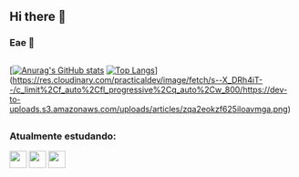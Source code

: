 ## Hi there 👋

<!--
**leluizedson/leluizedson** is a ✨ _special_ ✨ repository because its `README.md` (this file) appears on your GitHub profile.

Here are some ideas to get you started:

- 🔭 I’m currently working on ...
- 🌱 I’m currently learning ...
- 👯 I’m looking to collaborate on ...
- 🤔 I’m looking for help with ...
- 💬 Ask me about ...
- 📫 How to reach me: ...
- 😄 Pronouns: ...
- ⚡ Fun fact: ...
-->

### Eae 👋

##

[[![Anurag's GitHub stats](https://github-readme-stats.vercel.app/api?username=leluizedson&show_icons=true&theme=midnight-purple)](https://github.com/anuraghazra/github-readme-stats)
[![Top Langs](https://github-readme-stats.vercel.app/api/top-langs/?username=leluizedson&layout=donut&theme=midnight-purple&hide=powershell,batchfile,procfile)](https://github.com/anuraghazra/github-readme-stats)](https://res.cloudinary.com/practicaldev/image/fetch/s--X_DRh4iT--/c_limit%2Cf_auto%2Cfl_progressive%2Cq_auto%2Cw_800/https://dev-to-uploads.s3.amazonaws.com/uploads/articles/zqa2eokzf625iloavmga.png)

##

### Atualmente estudando:
<div class='flex-container' >
  <img src="https://cdn.jsdelivr.net/gh/devicons/devicon/icons/python/python-plain.svg" height=30, width=30 />
  <img src="https://cdn.jsdelivr.net/gh/devicons/devicon/icons/html5/html5-plain.svg" height=30, width=30 />
  <img src="https://cdn.jsdelivr.net/gh/devicons/devicon/icons/css3/css3-plain.svg" height=30, width=30 />
</div>

